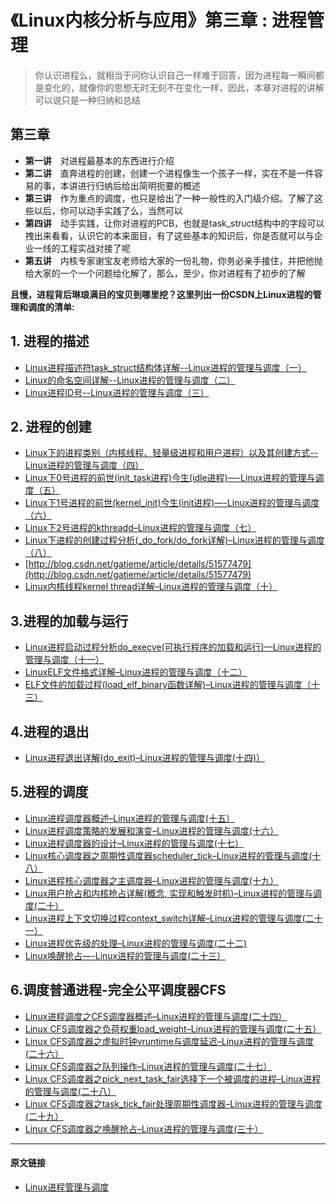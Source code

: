 # 《Linux内核分析与应用》第三章 : 进程管理 #
> 你认识进程么，就相当于问你认识自己一样难于回答，因为进程每一瞬间都是变化的，就像你的思想无时无刻不在变化一样，因此，本章对进程的讲解可以说只是一种归纳和总结
## 第三章 ##
- **第一讲**　对进程最基本的东西进行介绍
- **第二讲**　直奔进程的创建，创建一个进程像生一个孩子一样，实在不是一件容易的事，本讲进行归纳后给出简明扼要的概述
- **第三讲**　作为重点的调度，也只是给出了一种一般性的入门级介绍。了解了这些以后，你可以动手实践了么，当然可以
- **第四讲**　动手实践，让你对进程的PCB，也就是task_struct结构中的字段可以拽出来看看，认识它的本来面目，有了这些基本的知识后，你是否就可以与企业一线的工程实战对接了呢
- **第五讲**　内核专家谢宝友老师给大家的一份礼物，你务必亲手接住，并把他抛给大家的一个一个问题给化解了，那么，至少，你对进程有了初步的了解

**且慢，进程背后琳琅满目的宝贝到哪里挖？这里列出一份CSDN上Linux进程的管理和调度的清单:**
## 1. 进程的描述 ##
- [ Linux进程描述符task_struct结构体详解--Linux进程的管理与调度（一）](https://blog.csdn.net/gatieme/article/details/51383272)
- [ Linux的命名空间详解--Linux进程的管理与调度（二）](https://blog.csdn.net/gatieme/article/details/51383322)
- [Linux进程ID号--Linux进程的管理与调度（三）](https://blog.csdn.net/gatieme/article/details/51383377)
## 2. 进程的创建 ##
- [Linux下的进程类别（内核线程、轻量级进程和用户进程）以及其创建方式--Linux进程的管理与调度（四）](https://blog.csdn.net/gatieme/article/details/51482122)
- [Linux下0号进程的前世(init_task进程)今生(idle进程)—-Linux进程的管理与调度（五）](http://blog.csdn.net/gatieme/article/details/51484562)
- [Linux下1号进程的前世(kernel_init)今生(init进程)—-Linux进程的管理与调度（六）](http://blog.csdn.net/gatieme/article/details/51532804)
- [Linux下2号进程的kthreadd–Linux进程的管理与调度（七）](http://blog.csdn.net/gatieme/article/details/51566690)
- [Linux下进程的创建过程分析(_do_fork/do_fork详解)–Linux进程的管理与调度（八）](http://blog.csdn.net/gatieme/article/details/51569932)
- [http://blog.csdn.net/gatieme/article/details/51577479](http://blog.csdn.net/gatieme/article/details/51577479)
- [Linux内核线程kernel thread详解–Linux进程的管理与调度（十）](http://blog.csdn.net/gatieme/article/details/51589205)
## 3.进程的加载与运行 ##
- [Linux进程启动过程分析do_execve(可执行程序的加载和运行)—Linux进程的管理与调度（十一）](http://blog.csdn.net/gatieme/article/details/51594439)
- [LinuxELF文件格式详解–Linux进程的管理与调度（十二）](http://blog.csdn.net/gatieme/article/details/51615799)
- [ELF文件的加载过程(load_elf_binary函数详解)–Linux进程的管理与调度（十三）](http://blog.csdn.net/gatieme/article/details/51628257)
## 4.进程的退出 ##
- [Linux进程退出详解(do_exit)–Linux进程的管理与调度(十四)）](http://blog.csdn.net/gatieme/article/details/51638706)
## 5.进程的调度 ##
- [Linux进程调度器概述–Linux进程的管理与调度(十五）](http://blog.csdn.net/gatieme/article/details/51699889)
- [Linux进程调度策略的发展和演变–Linux进程的管理与调度(十六）](http://blog.csdn.net/gatieme/article/details/51701149)
- [Linux进程调度器的设计–Linux进程的管理与调度(十七）](http://blog.csdn.net/gatieme/article/details/51702662)
- [Linux核心调度器之周期性调度器scheduler_tick–Linux进程的管理与调度(十八）](http://blog.csdn.net/gatieme/article/details/51872561)
- [Linux进程核心调度器之主调度器–Linux进程的管理与调度(十九）](http://blog.csdn.net/gatieme/article/details/51872594)
- [Linux用户抢占和内核抢占详解(概念, 实现和触发时机)–Linux进程的管理与调度(二十）](http://blog.csdn.net/gatieme/article/details/51872618)
- [Linux进程上下文切换过程context_switch详解–Linux进程的管理与调度(二十一）](http://blog.csdn.net/gatieme/article/details/51872659)
- [Linux进程优先级的处理–Linux进程的管理与调度(二十二)](http://blog.csdn.net/gatieme/article/details/51719208)
- [Linux唤醒抢占—-Linux进程的管理与调度(二十三）](http://blog.csdn.net/gatieme/article/details/51872831)
## 6.调度普通进程-完全公平调度器CFS ##
- [Linux进程调度之CFS调度器概述–Linux进程的管理与调度(二十四）](http://blog.csdn.net/gatieme/article/details/52067518)
- [Linux CFS调度器之负荷权重load_weight–Linux进程的管理与调度(二十五）](http://blog.csdn.net/gatieme/article/details/52067665)
- [Linux CFS调度器之虚拟时钟vruntime与调度延迟–Linux进程的管理与调度(二十六）](http://blog.csdn.net/gatieme/article/details/52067748)
- [Linux CFS调度器之队列操作–Linux进程的管理与调度(二十七）](http://blog.csdn.net/gatieme/article/details/52067898)
- [Linux CFS调度器之pick_next_task_fair选择下一个被调度的进程–Linux进程的管理与调度(二十八）](http://blog.csdn.net/gatieme/article/details/52068016)
- [Linux CFS调度器之task_tick_fair处理周期性调度器–Linux进程的管理与调度(二十九）](http://blog.csdn.net/gatieme/article/details/52068050)
- [Linux CFS调度器之唤醒抢占–Linux进程的管理与调度(三十）](http://blog.csdn.net/gatieme/article/details/52068061)
***
#### 原文链接 ####
- [Linux进程管理与调度](https://blog.csdn.net/gatieme/article/details/51456569)